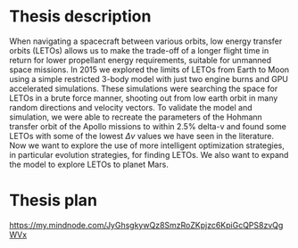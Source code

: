# Thesis description

When navigating a spacecraft between various orbits, low energy transfer orbits (LETOs) allows us to make the trade-off of a longer flight time in return for lower propellant energy requirements, suitable for unmanned space missions. In 2015 we explored the limits of LETOs from Earth to Moon using a simple restricted 3-body model with just two engine burns and GPU accelerated simulations. These simulations were searching the space for LETOs in a brute force manner, shooting out from low earth orbit in many random directions and velocity vectors. To validate the model and simulation, we were able to recreate the parameters of the Hohmann transfer orbit of the Apollo missions to within 2.5% delta-v and found some LETOs with some of the lowest $\Delta v$ values we have seen in the literature. Now we want to explore the use of more intelligent optimization strategies, in particular evolution strategies, for finding LETOs. We also want to expand the model to explore LETOs to planet Mars.

# Thesis plan

https://my.mindnode.com/JyGhsgkywQz8SmzRoZKpjzc6KpiGcQPS8zvQgWVx
